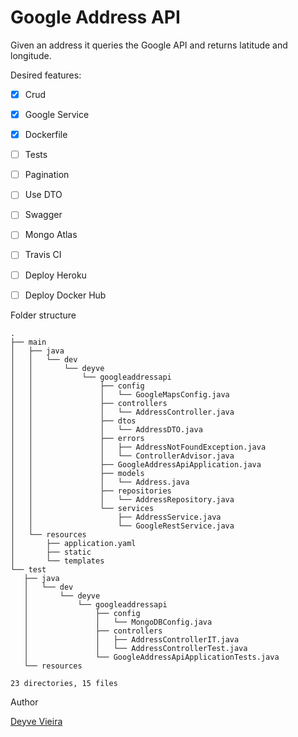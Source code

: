 # Google Address API

Given an address it queries the Google API and returns latitude and longitude.

 Desired features:

- [x] Crud
- [x] Google Service
- [x] Dockerfile
- [ ] Tests
- [ ] Pagination
- [ ] Use DTO
- [ ] Swagger
- [ ] Mongo Atlas
- [ ] Travis CI
- [ ] Deploy Heroku
- [ ] Deploy Docker Hub


 Folder structure
 
 ```text
.
├── main
│   ├── java
│   │   └── dev
│   │       └── deyve
│   │           └── googleaddressapi
│   │               ├── config
│   │               │   └── GoogleMapsConfig.java
│   │               ├── controllers
│   │               │   └── AddressController.java
│   │               ├── dtos
│   │               │   └── AddressDTO.java
│   │               ├── errors
│   │               │   ├── AddressNotFoundException.java
│   │               │   └── ControllerAdvisor.java
│   │               ├── GoogleAddressApiApplication.java
│   │               ├── models
│   │               │   └── Address.java
│   │               ├── repositories
│   │               │   └── AddressRepository.java
│   │               └── services
│   │                   ├── AddressService.java
│   │                   └── GoogleRestService.java
│   └── resources
│       ├── application.yaml
│       ├── static
│       └── templates
└── test
    ├── java
    │   └── dev
    │       └── deyve
    │           └── googleaddressapi
    │               ├── config
    │               │   └── MongoDBConfig.java
    │               ├── controllers
    │               │   ├── AddressControllerIT.java
    │               │   └── AddressControllerTest.java
    │               └── GoogleAddressApiApplicationTests.java
    └── resources

23 directories, 15 files

```

Author

[Deyve Vieira](https://www.deyve.dev/)


